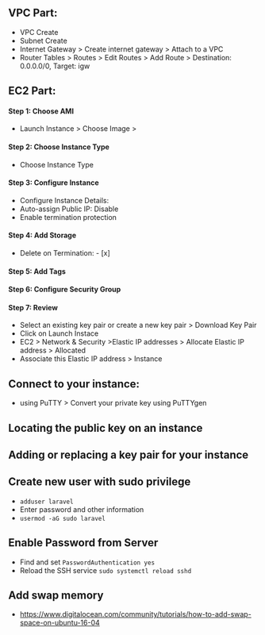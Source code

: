 ## VPC Part:
- VPC Create
- Subnet Create
- Internet Gateway > Create internet gateway > Attach to a VPC
- Router Tables > Routes > Edit Routes > Add Route > Destination: 0.0.0.0/0, Target: igw


## EC2 Part:
#### Step 1: Choose AMI
- Launch Instance > Choose Image >

#### Step 2: Choose Instance Type
- Choose Instance Type

#### Step 3: Configure Instance
- Configure Instance Details:
- Auto-assign Public IP: Disable
- Enable termination protection

#### Step 4: Add Storage
- Delete on Termination: - [x]

#### Step 5: Add Tags

#### Step 6: Configure Security Group

#### Step 7: Review
- Select an existing key pair or create a new key pair > Download Key Pair
- Click on Launch Instace
- EC2 > Network & Security >Elastic IP addresses > Allocate Elastic IP address > Allocated
- Associate this Elastic IP address > Instance

## Connect to your instance:
- using PuTTY > Convert your private key using PuTTYgen


## Locating the public key on an instance


## Adding or replacing a key pair for your instance


## Create new user with sudo privilege
- `adduser laravel`
- Enter password and other information
- `usermod -aG sudo laravel`

## Enable Password from Server
- Find and set `PasswordAuthentication yes`
- Reload the SSH service `sudo systemctl reload sshd`

## Add swap memory
* https://www.digitalocean.com/community/tutorials/how-to-add-swap-space-on-ubuntu-16-04
